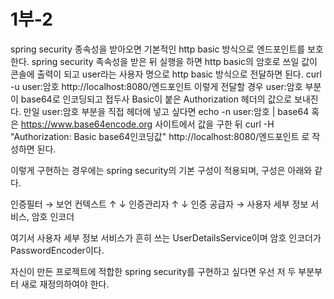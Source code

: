 # 1부-2

spring security 종속성을 받아오면 기본적인 http basic 방식으로 엔드포인트를 보호한다.
spring security 족속성을 받은 뒤 실행을 하면 http basic의 암호로 쓰일 값이 콘솔에 출력이 되고 user라는 사용자 명으로 http basic 방식으로 전달하면 된다.
curl -u user:암호 http://localhost:8080/엔드포인트
이렇게 전달할 경우 user:암호 부분이 base64로 인코딩되고 접두사 Basic이 붙은 Authorization 헤더의 값으로 보내진다.
만일 user:암호 부분을 직접 헤더에 넣고 싶다면
echo -n user:암호 | base64 혹은 https://www.base64encode.org 사이트에서 값을 구한 뒤
curl -H "Authorization: Basic base64인코딩값" http://localhost:8080/엔드포인트 로 작성하면 된다.

이렇게 구현하는 경우에는 spring security의 기본 구성이 적용되며, 구성은 아래와 같다.

인증필터 → 보언 컨텍스트
↑ ↓
인증관리자
↑ ↓
인증 공급자 → 사용자 세부 정보 서비스, 암호 인코더

여기서 사용자 세부 정보 서비스가 흔히 쓰는 UserDetailsService이며 암호 인코더가 PasswordEncoder이다.

자신이 만든 프로젝트에 적합한 spring security를 구현하고 싶다면 우선 저 두 부분부터 새로 재정의하여야 한다.
